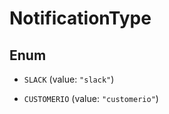 

# NotificationType

## Enum


* `SLACK` (value: `"slack"`)

* `CUSTOMERIO` (value: `"customerio"`)



